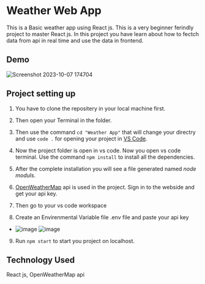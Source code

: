 
# Weather Web App
This is a Basic weather app using React js. This is a very beginner ferindly project to master React js. In this project you have learn about how to fectch data from api in real time and use the data in frontend.

## Demo
![Screenshot 2023-10-07 174704](https://github.com/NilanjanPramanik/Web-Development-Projects/assets/121485018/4d4bd53a-9ba2-47fd-a68b-5ac298bc7e03)


## Project setting up 
1. You have to clone the repositery in your local machine first.
1. Then open your Terminal in the folder.
1. Then use the command `cd "Weather App"` that will change your directry and use `code .` for opening your project in [VS Code](https://code.visualstudio.com/).
1. Now the project folder is open in vs code. Now you open vs code terminal. Use the command `npm install` to install all the dependencies. 
1. After the complete installation you will see a file generated named *node moduls*.

1. [OpenWeatherMap](https://openweathermap.org/api) api is used in the project. Sign in to the webside and get your api key.
1. Then go to your vs code workspace 
1. Create an Envirenmental Variable file .env file and paste your api key
- ![image](https://github.com/NilanjanPramanik/Web-Development-Projects/assets/121485018/80f0a6fa-ed14-44ba-ae51-f5e00348c549)
  ![image](https://github.com/NilanjanPramanik/Web-Development-Projects/assets/121485018/45aa8e10-b1d3-4c9c-b991-83531814be17)

9. Run `npm start` to start you project on localhost.
   
## Technology Used
React js, OpenWeatherMap api 

